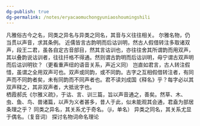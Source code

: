 ```yaml
---
dg-publish: true
dg-permalink: /notes/eryacaomuchongyuniaoshoumingshili
---
```

凡雅俗古今之名，同类之异名与异类之同名，其音与义往往相关。
尔雅名物，仍当贯以声音，求其条例。
近儒皆言古韵明而后诂训明，然古人假借转注多取诸双声，段王二君，虽各自定古音部目，然其言诂训也，亦往往舍其所谓韵而用双声，其以叠韵说诂训者，往往扦格不得通。然则谓古韵明而后诂训明，毋宁谓古双声明而后诂训明钦？（更看重声纽的语音关系，声近义同）
岂直如君言，古人转注假惜，虽谓之全用双声可也。双声或同韵，或不同韵。古字之互相假借转注者，有同声而不同韵者矣，未有同韵而不同声者也。君不读刘成国《释名》乎？每字必以其双声释之，其非双声者，大抵讹字也。  
栖霞郝氏《尔雅义疏》，于诂、言、训三篇，旨以声音通之，善矣。然草、木、虫、鱼、鸟、兽诸篇，以声为义者甚多，昔人于此，似未能观其会通，君盍为部居条理之乎？
同类之异名，其关系尤于奇名。（ji，单名）
异类之同名，其关系尤显于偶名。（复音词）
探讨名物词命名理论